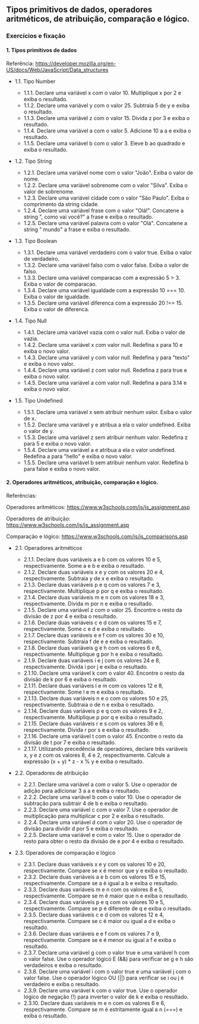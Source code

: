 ## Tipos primitivos de dados, operadores aritméticos, de atribuição, comparação e lógico.
### Exercícios e fixação
#### 1. Tipos primitivos de dados
Referência: https://developer.mozilla.org/en-US/docs/Web/JavaScript/Data_structures

* 1.1\. Tipo Number
    * 1.1.1\. Declare uma variável x com o valor 10. Multiplique x por 2 e exiba o resultado.
    * 1.1.2\. Declare uma variável y com o valor 25. Subtraia 5 de y e exiba o resultado.
    * 1.1.3\. Declare uma variável z com o valor 15. Divida z por 3 e exiba o resultado.
    * 1.1.4\. Declare uma variável a com o valor 5. Adicione 10 a a e exiba o resultado.
    * 1.1.5\. Declare uma variável b com o valor 3. Eleve b ao quadrado e exiba o resultado.

* 1.2. Tipo String
    * 1.2.1\. Declare uma variável nome com o valor "João". Exiba o valor de nome.
    * 1.2.2\. Declare uma variável sobrenome com o valor "Silva". Exiba o valor de sobrenome.
    * 1.2.3\. Declare uma variável cidade com o valor "São Paulo". Exiba o comprimento da string cidade.
    * 1.2.4\. Declare uma variável frase com o valor "Olá!". Concatene a string ", como vai você?" a frase e exiba o resultado.
    * 1.2.5\. Declare uma variável palavra com o valor "Olá". Concatene a string " mundo" a frase e exiba o resultado.

* 1.3\. Tipo Boolean
    * 1.3.1\. Declare uma variável verdadeiro com o valor true. Exiba o valor de verdadeiro.
    * 1.3.2\. Declare uma variável falso com o valor false. Exiba o valor de falso.
    * 1.3.3\. Declare uma variável comparacao com a expressão 5 > 3. Exiba o valor de comparacao.
    * 1.3.4\. Declare uma variável igualdade com a expressão 10 === 10. Exiba o valor de igualdade.
    * 1.3.5\. Declare uma variável diferenca com a expressão 20 !== 15. Exiba o valor de diferenca.

* 1.4\. Tipo Null 
    * 1.4.1\. Declare uma variável vazia com o valor null. Exiba o valor de vazia.
    * 1.4.2\. Declare uma variável x com valor null. Redefina x para 10 e exiba o novo valor.
    * 1.4.3\. Declare uma variável y com valor null. Redefina y para "texto" e exiba o novo valor.
    * 1.4.4\. Declare uma variável z com valor null. Redefina z para true e exiba o novo valor.
    * 1.4.5\. Declare uma variável a com valor null. Redefina a para 3.14 e exiba o novo valor.

* 1.5\. Tipo Undefined
    * 1.5.1\. Declare uma variável x sem atribuir nenhum valor. Exiba o valor de x.
    * 1.5.2\. Declare uma variável y e atribua a ela o valor undefined. Exiba o valor de y.
    * 1.5.3\. Declare uma variável z sem atribuir nenhum valor. Redefina z para 5 e exiba o novo valor.
    * 1.5.4\. Declare uma variável a e atribua a ela o valor undefined. Redefina a para "hello" e exiba o novo valor.
    * 1.5.5\. Declare uma variável b sem atribuir nenhum valor. Redefina b para false e exiba o novo valor.

#### 2. Operadores aritméticos, atribuição, comparação e lógico.
Referências: 

Operadores aritméticos: https://www.w3schools.com/js/js_assignment.asp

Operadores de atribuição: https://www.w3schools.com/js/js_assignment.asp

Comparação e lógico: https://www.w3schools.com/js/js_comparisons.asp

* 2.1\. Operadores aritméticos
    * 2.1.1\. Declare duas variáveis a e b com os valores 10 e 5, respectivamente. Some a e b e exiba o resultado.
    * 2.1.2\. Declare duas variáveis x e y com os valores 20 e 4, respectivamente. Subtraia y de x e exiba o resultado.
    * 2.1.3\. Declare duas variáveis p e q com os valores 7 e 3, respectivamente. Multiplique p por q e exiba o resultado.
    * 2.1.4\. Declare duas variáveis m e n com os valores 18 e 3, respectivamente. Divida m por n e exiba o resultado.
    * 2.1.5\. Declare uma variável z com o valor 25. Encontre o resto da divisão de z por 4 e exiba o resultado.
    * 2.1.6\. Declare duas variáveis c e d com os valores 15 e 7, respectivamente. Some c e d e exiba o resultado.
    * 2.1.7\. Declare duas variáveis e e f com os valores 30 e 10, respectivamente. Subtraia f de e e exiba o resultado.
    * 2.1.8\. Declare duas variáveis g e h com os valores 6 e 6, respectivamente. Multiplique g por h e exiba o resultado.
    * 2.1.9\. Declare duas variáveis i e j com os valores 24 e 8, respectivamente. Divida i por j e exiba o resultado.
    * 2.1.10\. Declare uma variável k com o valor 40. Encontre o resto da divisão de k por 6 e exiba o resultado.
    * 2.1.11\. Declare duas variáveis l e m com os valores 12 e 8, respectivamente. Some l e m e exiba o resultado.
    * 2.1.13\. Declare duas variáveis n e o com os valores 50 e 25, respectivamente. Subtraia o de n e exiba o resultado.
    * 2.1.14\. Declare duas variáveis p e q com os valores 9 e 2, respectivamente. Multiplique p por q e exiba o resultado.
    * 2.1.15\. Declare duas variáveis r e s com os valores 36 e 6, respectivamente. Divida r por s e exiba o resultado.
    * 2.1.16\. Declare uma variável t com o valor 45. Encontre o resto da divisão de t por 7 e exiba o resultado.
    * 2.1.17\. Utilizando precedência de operadores, declare três variáveis x, y e z com os valores 8, 4 e 2, respectivamente. Calcule a expressão (x + y) * z - x % y e exiba o resultado.

* 2.2\. Operadores de atribuição
    * 2.2.1\. Declare uma variável a com o valor 5. Use o operador de adição para adicionar 3 a a e exiba o resultado.
    * 2.2.2\. Declare uma variável b com o valor 10. Use o operador de subtração para subtrair 4 de b e exiba o resultado.
    * 2.2.3\. Declare uma variável c com o valor 7. Use o operador de multiplicação para multiplicar c por 2 e exiba o resultado.
    * 2.2.4\. Declare uma variável d com o valor 20. Use o operador de divisão para dividir d por 5 e exiba o resultado.
    * 2.2.5\. Declare uma variável e com o valor 15. Use o operador de resto para obter o resto da divisão de e por 4 e exiba o resultado.

* 2.3\. Operadores de comparação e lógico
    * 2.3.1\. Declare duas variáveis x e y com os valores 10 e 20, respectivamente. Compare se x é menor que y e exiba o resultado.
    * 2.3.2\. Declare duas variáveis a e b com os valores 15 e 15, respectivamente. Compare se a é igual a b e exiba o resultado.
    * 2.3.3\. Declare duas variáveis m e n com os valores 8 e 5, respectivamente. Compare se m é maior que n e exiba o resultado.
    * 2.3.4\. Declare duas variáveis p e q com os valores 10 e 5, respectivamente. Compare se p é diferente de q e exiba o resultado.
    * 2.3.5\. Declare duas variáveis c e d com os valores 12 e 4, respectivamente. Compare se c é maior ou igual a d e exiba o resultado.
    * 2.3.6\. Declare duas variáveis e e f com os valores 7 e 9, respectivamente. Compare se e é menor ou igual a f e exiba o resultado.
    * 2.3.7\. Declare uma variável g com o valor true e uma variável h com o valor false. Use o operador lógico E (&&) para verificar se g e h são verdadeiros e exiba o resultado.
    * 2.3.8\. Declare uma variável i com o valor true e uma variável j com o valor false. Use o operador lógico OU (||) para verificar se i ou j é verdadeiro e exiba o resultado.
    * 2.3.9\. Declare uma variável k com o valor true. Use o operador lógico de negação (!) para inverter o valor de k e exiba o resultado.
    * 2.3.10\. Declare duas variáveis m e n com os valores 6 e 6, respectivamente. Compare se m é estritamente igual a n (===) e exiba o resultado.

